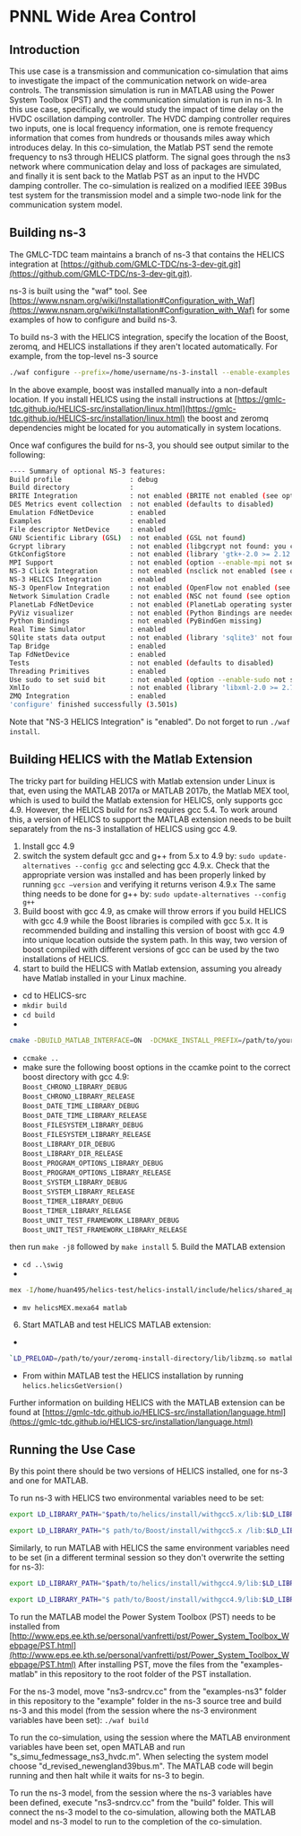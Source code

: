 # PNNL Wide Area Control

## Introduction

This use case is a transmission and communication co-simulation that aims to investigate the impact of the communication network on wide-area controls. The transmission simulation is run in MATLAB using the Power System Toolbox (PST) and the communication simulation is run in ns-3. In this use case, specifically, we would study the impact of time delay on the HVDC oscillation damping controller. The HVDC damping controller requires two inputs, one is local frequency information, one is remote frequency information that comes from hundreds or thousands miles away which introduces delay. In this co-simulation, the Matlab PST send the remote frequency to ns3 through HELICS platform. The signal goes through the ns3 network where communication delay and loss of packages are simulated, and finally it is sent back to the Matlab PST as an input to the HVDC damping controller. The co-simulation is realized on a modified IEEE 39Bus test system for the transmission model and a simple two-node link for the communication system model.


## Building ns-3

The GMLC-TDC team maintains a branch of ns-3 that contains the HELICS
integration at [https://github.com/GMLC-TDC/ns-3-dev-git.git](https://github.com/GMLC-TDC/ns-3-dev-git.git).

ns-3 is built using the "waf" tool.  See
[https://www.nsnam.org/wiki/Installation#Configuration_with_Waf](https://www.nsnam.org/wiki/Installation#Configuration_with_Waf) for some
examples of how to configure and build ns-3.

To build ns-3 with the HELICS integration, specify the location of the Boost, zeromq, and HELICS installations if they aren't located automatically. For example, from the top-level ns-3 source

```bash
./waf configure --prefix=/home/username/ns-3-install --enable-examples --with-helics=/home/username/HELICS-install --boost-includes=/home/username/boost_1_62_0-c++11-install/include --boost-libs=/home/username/boost_1_62_0-c++11-install/lib
```

In the above example, boost was installed manually into a non-default
location. If you install HELICS using the install instructions at [https://gmlc-tdc.github.io/HELICS-src/installation/linux.html](https://gmlc-tdc.github.io/HELICS-src/installation/linux.html) the
boost and zeromq dependencies might be located for you automatically in system locations.

Once waf configures the build for ns-3, you should see output similar to the following:

```bash
---- Summary of optional NS-3 features:
Build profile                 : debug
Build directory               : 
BRITE Integration             : not enabled (BRITE not enabled (see option --with-brite))
DES Metrics event collection  : not enabled (defaults to disabled)
Emulation FdNetDevice         : enabled
Examples                      : enabled
File descriptor NetDevice     : enabled
GNU Scientific Library (GSL)  : not enabled (GSL not found)
Gcrypt library                : not enabled (libgcrypt not found: you can use libgcrypt-config to find its location.)
GtkConfigStore                : not enabled (library 'gtk+-2.0 >= 2.12' not found)
MPI Support                   : not enabled (option --enable-mpi not selected)
NS-3 Click Integration        : not enabled (nsclick not enabled (see option --with-nsclick))
NS-3 HELICS Integration       : enabled
NS-3 OpenFlow Integration     : not enabled (OpenFlow not enabled (see option --with-openflow))
Network Simulation Cradle     : not enabled (NSC not found (see option --with-nsc))
PlanetLab FdNetDevice         : not enabled (PlanetLab operating system not detected (see option --force-planetlab))
PyViz visualizer              : not enabled (Python Bindings are needed but not enabled)
Python Bindings               : not enabled (PyBindGen missing)
Real Time Simulator           : enabled
SQlite stats data output      : not enabled (library 'sqlite3' not found)
Tap Bridge                    : enabled
Tap FdNetDevice               : enabled
Tests                         : not enabled (defaults to disabled)
Threading Primitives          : enabled
Use sudo to set suid bit      : not enabled (option --enable-sudo not selected)
XmlIo                         : not enabled (library 'libxml-2.0 >= 2.7' not found)
ZMQ Integration               : enabled
'configure' finished successfully (3.501s)
```

Note that "NS-3 HELICS Integration" is "enabled". Do not forget to run `./waf install`.


## Building HELICS with the Matlab Extension
The tricky part for building HELICS with Matlab extension under Linux is that, even using the MATLAB 2017a or MATLAB 2017b, the Matlab MEX tool, which is used to build the Matlab extension for HELICS, only supports gcc 4.9. However, the HELICS build for ns3 requires gcc 5.4. To work around this, a version of HELICS to support the MATLAB extension needs to be built separately from the ns-3 installation of HELICS using gcc 4.9.

1. Install gcc 4.9
2. switch the system default gcc and g++ from 5.x to 4.9 by:
`sudo update-alternatives --config gcc` and selecting gcc 4.9.x. Check that the appropriate version was installed and has been properly linked by running
`gcc –version` and verifying it returns verison 4.9.x
The same thing needs to be done for g++ by:
`sudo update-alternatives --config g++`
3. Build boost with gcc 4.9, as cmake will throw errors if you build HELICS with gcc 4.9 while the Boost libraries is compiled with gcc 5.x. It is recommended building and installing this version of boost with gcc 4.9 into unique location outside the system path. In this way, two version of boost compiled with different versions of gcc can be used by the two installations of HELICS. 
4. start to build the HELICS with Matlab extension, assuming you already have Matlab installed in your Linux machine.
  * cd to HELICS-src
  * `mkdir build`
  * `cd build`
  * 

  ```bash 
 cmake -DBUILD_MATLAB_INTERFACE=ON  -DCMAKE_INSTALL_PREFIX=/path/to/your/helics/install/  ..
 ```
 
  * `ccmake ..`
  * make sure the following boost options in the ccamke point to the correct boost directory with gcc 4.9:  
 `Boost_CHRONO_LIBRARY_DEBUG`       
 `Boost_CHRONO_LIBRARY_RELEASE`    
 `Boost_DATE_TIME_LIBRARY_DEBUG`   
 `Boost_DATE_TIME_LIBRARY_RELEASE`  
 `Boost_FILESYSTEM_LIBRARY_DEBUG`  
 `Boost_FILESYSTEM_LIBRARY_RELEASE`              
 `Boost_LIBRARY_DIR_DEBUG`         
 `Boost_LIBRARY_DIR_RELEASE`       
 `Boost_PROGRAM_OPTIONS_LIBRARY_DEBUG`  
 `Boost_PROGRAM_OPTIONS_LIBRARY_RELEASE`  
 `Boost_SYSTEM_LIBRARY_DEBUG`      
 `Boost_SYSTEM_LIBRARY_RELEASE`    
 `Boost_TIMER_LIBRARY_DEBUG`     
 `Boost_TIMER_LIBRARY_RELEASE`     
 `Boost_UNIT_TEST_FRAMEWORK_LIBRARY_DEBUG`  
 `Boost_UNIT_TEST_FRAMEWORK_LIBRARY_RELEASE`
 
 then run `make -j8` followed by `make install`
5. Build the MATLAB extension
  * `cd ..\swig`
  * 
  
  ```bash
  mex -I/home/huan495/helics-test/helics-install/include/helics/shared_api_library/ ./matlab/helicsMEX.cpp -lhelicsSharedLib -L/home/huan495/helics-test/helics-install/lib
  ```
  * `mv helicsMEX.mexa64 matlab`
 
6. Start MATLAB and test HELICS MATLAB extension:
  * 
  
  ```bash
  `LD_PRELOAD=/path/to/your/zeromq-install-directory/lib/libzmq.so matlab
  ```
  * From within MATLAB test the HELICS installation by running `helics.helicsGetVersion()`

Further information on building HELICS with the MATLAB extension can be found at [https://gmlc-tdc.github.io/HELICS-src/installation/language.html](https://gmlc-tdc.github.io/HELICS-src/installation/language.html)


## Running the Use Case
By this point there should be two versions of HELICS installed, one for ns-3 and one for MATLAB.

To run ns-3 with HELICS two environmental variables need to be set:

```bash 
export LD_LIBRARY_PATH="$path/to/helics/install/withgcc5.x/lib:$LD_LIBRARY_PATH"
```

```bash
export LD_LIBRARY_PATH="$ path/to/Boost/install/withgcc5.x /lib:$LD_LIBRARY_PATH"
```

Similarly, to run MATLAB with HELICS the same environment variables need to be set (in a different terminal session so they don't overwrite the setting for ns-3):

```bash 
export LD_LIBRARY_PATH="$path/to/helics/install/withgcc4.9/lib:$LD_LIBRARY_PATH"
```

```bash 
export LD_LIBRARY_PATH="$ path/to/Boost/install/withgcc4.9/lib:$LD_LIBRARY_PATH"
```

To run the MATLAB model the Power System Toolbox (PST) needs to be installed from [http://www.eps.ee.kth.se/personal/vanfretti/pst/Power_System_Toolbox_Webpage/PST.html](http://www.eps.ee.kth.se/personal/vanfretti/pst/Power_System_Toolbox_Webpage/PST.html) After installing PST, move the files from the "examples-matlab" in this repository to the root folder of the PST installation.

For the ns-3 model, move "ns3-sndrcv.cc" from the "examples-ns3" folder in this repository to the "example" folder in the ns-3 source tree and build ns-3 and this model (from the session where the ns-3 environment variables have been set):
`./waf build`

To run the co-simulation, using the session where the MATLAB environment variables have been set, open MATLAB and run "s_simu_fedmessage_ns3_hvdc.m". When selecting the system model choose "d_revised_newengland39bus.m". The MATLAB code will begin running and then halt while it waits for ns-3 to begin.

To run the ns-3 model, from the session where the ns-3 variables have been defined, execute "ns3-sndrcv.cc" from the "build" folder. This will connect the ns-3 model to the co-simulation, allowing both the MATLAB model and ns-3 model to run to the completion of the co-simulation.

